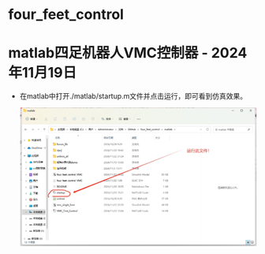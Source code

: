 # four_feet_control
 # matlab四足机器人VMC控制器 - 2024年11月19日

-  在matlab中打开./matlab/startup.m文件并点击运行，即可看到仿真效果。

   ![示例教程图片](.\image\README\示例教程图片.png)
